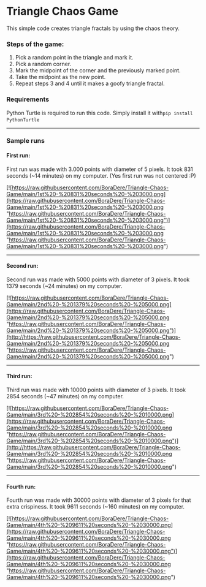 # Triangle Chaos Game
This simple code creates triangle fractals by using the chaos theory.

### Steps of the game:
1. Pick a random point in the triangle and mark it.
1. Pick a random corner.
1. Mark the midpoint of the corner and the previously marked point.
1. Take the midpoint as the new point.
1. Repeat steps 3 and 4 until it makes a goofy triangle fractal.

### Requirements
Python Turtle is required to run this code. Simply install it with`pip install PythonTurtle`

------------


### Sample runs

#### First run:
First run was made with 3.000 points with diameter of 5 pixels. It took 831 seconds (~14 minutes) on my computer. (Yes first run was not centered :P)

[![https://raw.githubusercontent.com/BoraDere/Triangle-Chaos-Game/main/1st%20-%20831%20seconds%20-%203000.png](https://raw.githubusercontent.com/BoraDere/Triangle-Chaos-Game/main/1st%20-%20831%20seconds%20-%203000.png "https://raw.githubusercontent.com/BoraDere/Triangle-Chaos-Game/main/1st%20-%20831%20seconds%20-%203000.png")](https://raw.githubusercontent.com/BoraDere/Triangle-Chaos-Game/main/1st%20-%20831%20seconds%20-%203000.png "https://raw.githubusercontent.com/BoraDere/Triangle-Chaos-Game/main/1st%20-%20831%20seconds%20-%203000.png")

------------


#### Second run:
Second run was made with 5000 points with diameter of 3 pixels. It took 1379 seconds (~24 minutes) on my computer.

[![https://raw.githubusercontent.com/BoraDere/Triangle-Chaos-Game/main/2nd%20-%201379%20seconds%20-%205000.png](https://raw.githubusercontent.com/BoraDere/Triangle-Chaos-Game/main/2nd%20-%201379%20seconds%20-%205000.png "https://raw.githubusercontent.com/BoraDere/Triangle-Chaos-Game/main/2nd%20-%201379%20seconds%20-%205000.png")](http://https://raw.githubusercontent.com/BoraDere/Triangle-Chaos-Game/main/2nd%20-%201379%20seconds%20-%205000.png "https://raw.githubusercontent.com/BoraDere/Triangle-Chaos-Game/main/2nd%20-%201379%20seconds%20-%205000.png")

------------


#### Third run:
Third run was made with 10000 points with diameter of 3 pixels. It took 2854 seconds (~47 minutes) on my computer.

[![https://raw.githubusercontent.com/BoraDere/Triangle-Chaos-Game/main/3rd%20-%202854%20seconds%20-%2010000.png](https://raw.githubusercontent.com/BoraDere/Triangle-Chaos-Game/main/3rd%20-%202854%20seconds%20-%2010000.png "https://raw.githubusercontent.com/BoraDere/Triangle-Chaos-Game/main/3rd%20-%202854%20seconds%20-%2010000.png")](http://https://raw.githubusercontent.com/BoraDere/Triangle-Chaos-Game/main/3rd%20-%202854%20seconds%20-%2010000.png "https://raw.githubusercontent.com/BoraDere/Triangle-Chaos-Game/main/3rd%20-%202854%20seconds%20-%2010000.png")

------------
#### Fourth run:
Fourth run was made with 30000 points with diameter of 3 pixels for that extra crispiness. It took 9611 seconds (~160 minutes) on my computer.

[![https://raw.githubusercontent.com/BoraDere/Triangle-Chaos-Game/main/4th%20-%209611%20seconds%20-%2030000.png](https://raw.githubusercontent.com/BoraDere/Triangle-Chaos-Game/main/4th%20-%209611%20seconds%20-%2030000.png "https://raw.githubusercontent.com/BoraDere/Triangle-Chaos-Game/main/4th%20-%209611%20seconds%20-%2030000.png")](https://raw.githubusercontent.com/BoraDere/Triangle-Chaos-Game/main/4th%20-%209611%20seconds%20-%2030000.png "https://raw.githubusercontent.com/BoraDere/Triangle-Chaos-Game/main/4th%20-%209611%20seconds%20-%2030000.png")
